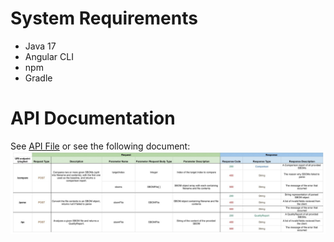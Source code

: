 # System Requirements
- Java 17
- Angular CLI
- npm
- Gradle

# API Documentation
See [API File](APICalls.txt) or see the following document: ![api_documentation](Plugfest-in-a-box%20API%20Documentation.jpg)